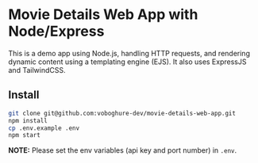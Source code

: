 # Movie Details Web App with Node/Express
This is a demo app using Node.js, handling HTTP requests, and rendering dynamic content using a templating engine (EJS). It also uses ExpressJS and TailwindCSS.

## Install

```sh
git clone git@github.com:voboghure-dev/movie-details-web-app.git
npm install
cp .env.example .env
npm start
```

**NOTE:** Please set the env variables (api key and port number) in `.env`.
